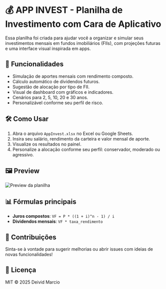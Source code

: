 # 💰 APP INVEST - Planilha de Investimento com Cara de Aplicativo

Essa planilha foi criada para ajudar você a organizar e simular seus investimentos mensais em fundos imobiliários (FIIs), com projeções futuras e uma interface visual inspirada em apps.

## 📌 Funcionalidades

- Simulação de aportes mensais com rendimento composto.
- Cálculo automático de dividendos futuros.
- Sugestão de alocação por tipo de FII.
- Visual de dashboard com gráficos e indicadores.
- Cenários para 2, 5, 10, 20 e 30 anos.
- Personalizável conforme seu perfil de risco.

## 🛠️ Como Usar

1. Abra o arquivo `AppInvest.xlsx` no Excel ou Google Sheets.
2. Insira seu salário, rendimento da carteira e valor mensal de aporte.
3. Visualize os resultados no painel.
4. Personalize a alocação conforme seu perfil: conservador, moderado ou agressivo.

## 🖼️ Preview

![Preview da planilha](./preview.png)

## 📊 Fórmulas principais

- **Juros compostos**: `VF = P * ((1 + i)^n - 1) / i`
- **Dividendos mensais**: `VF * taxa_rendimento`

## 📢 Contribuições

Sinta-se à vontade para sugerir melhorias ou abrir issues com ideias de novas funcionalidades!

## 📃 Licença

MIT © 2025 Deivid Marcio
